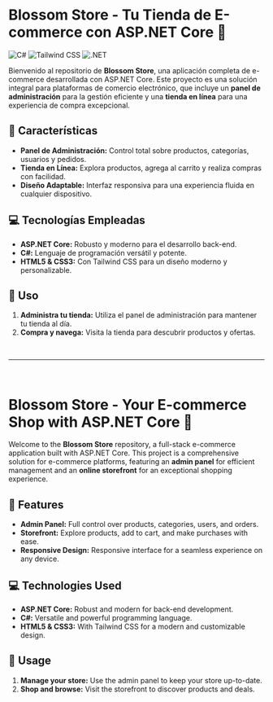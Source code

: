 # **Blossom Store** - Tu Tienda de E-commerce con ASP.NET Core 🌸

![C#](https://img.shields.io/badge/C%23-239120?style=for-the-badge&logo=c-sharp&logoColor=white)
![Tailwind CSS](https://img.shields.io/badge/Tailwind_CSS-38B2AC?style=for-the-badge&logo=tailwind-css&logoColor=white)
![.NET](https://img.shields.io/badge/.NET-5C2D91?style=for-the-badge&logo=.net&logoColor=white)

Bienvenido al repositorio de **Blossom Store**, una aplicación completa de e-commerce desarrollada con ASP.NET Core. Este proyecto es una solución integral para plataformas de comercio electrónico, que incluye un **panel de administración** para la gestión eficiente y una **tienda en línea** para una experiencia de compra excepcional.

## 🚀 Características

- **Panel de Administración:** Control total sobre productos, categorías, usuarios y pedidos.
- **Tienda en Línea:** Explora productos, agrega al carrito y realiza compras con facilidad.
- **Diseño Adaptable:** Interfaz responsiva para una experiencia fluida en cualquier dispositivo.

## 💻 Tecnologías Empleadas

- **ASP.NET Core:** Robusto y moderno para el desarrollo back-end.
- **C#:** Lenguaje de programación versátil y potente.
- **HTML5 & CSS3:** Con Tailwind CSS para un diseño moderno y personalizable.

## 📖 Uso

1. **Administra tu tienda:** Utiliza el panel de administración para mantener tu tienda al día.
2. **Compra y navega:** Visita la tienda para descubrir productos y ofertas.
<br>


---
<br>

# **Blossom Store** - Your E-commerce Shop with ASP.NET Core 🌸

Welcome to the **Blossom Store** repository, a full-stack e-commerce application built with ASP.NET Core. This project is a comprehensive solution for e-commerce platforms, featuring an **admin panel** for efficient management and an **online storefront** for an exceptional shopping experience.

## 🚀 Features

- **Admin Panel:** Full control over products, categories, users, and orders.
- **Storefront:** Explore products, add to cart, and make purchases with ease.
- **Responsive Design:** Responsive interface for a seamless experience on any device.

## 💻 Technologies Used

- **ASP.NET Core:** Robust and modern for back-end development.
- **C#:** Versatile and powerful programming language.
- **HTML5 & CSS3:** With Tailwind CSS for a modern and customizable design.

## 📖 Usage

1. **Manage your store:** Use the admin panel to keep your store up-to-date.
2. **Shop and browse:** Visit the storefront to discover products and deals.
